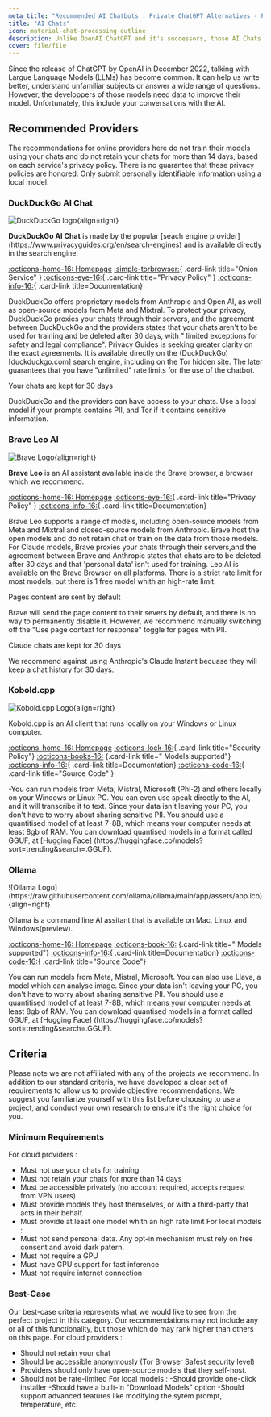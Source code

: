 ```yaml
---
meta_title: "Recommended AI Chatbots : Private ChatGPT Alternatives - Privacy Guides"
title: "AI Chats"
icon: material-chat-processing-outline
description: Unlike OpenAI ChatGPT and it's successors, those AI Chats do not train their models using your conversations.
cover: file/file
---
```

Since the release of ChatGPT by OpenAI in December 2022, talking with Largue Language Models (LLMs) has become common. It can help us write better, understand unfamiliar subjects or answer a wide range of questions. However, the developpers of those models need data to improve their model. Unfortunately, this include your conversations with the AI.

## Recommended Providers

The recommendations for online providers here do not train their models using your chats and do not retain your chats for more than 14 days, based on each service's privacy policy. There is no guarantee that these privacy policies are honored. Only submit personally identifiable information using a local model.

### DuckDuckGo AI Chat
<div class="admonition recommendation" markdown>

![DuckDuckGo logo](assets/img/search-engines/duckduckgo.svg){align=right}

**DuckDuckGo AI Chat** is made by the popular [seach engine provider] (https://www.privacyguides.org/en/search-engines) and is available directly in the search engine. 

[:octicons-home-16: Homepage](https://duckduckgo.com/aichat)
[:simple-torbrowser:](https://duckduckgogg42xjoc72x3sjasowoarfbgcmvfimaftt6twagswzczad.onion/aichat){ .card-link title="Onion Service" }
[:octicons-eye-16:](https://duckduckgo.com/aichat/privacy-terms){ .card-link title="Privacy Policy" }
[:octicons-info-16:](https://help.duckduckgo.com){ .card-link title=Documentation}

</div>

DuckDuckGo offers proprietary models from Anthropic and Open AI, as well as open-source models from Meta and Mixtral. To protect your privacy, DuckDuckGo proxies your chats through their servers, and the agreement between DuckDuckGo and the providers states that your chats aren't to be used for training and be deleted after 30 days, with " limited exceptions for safety and legal compliance". Privacy Guides is seeking greater clarity on the exact agreements. It is available directly on the (DuckDuckGo)[duckduckgo.com] search engine, including on the Tor hidden site. The later guarantees that you have "unlimited" rate limits for the use of the chatbot.

<div class="admonition danger" markdown>
<p class="admonition-title">Your chats are kept for 30 days</p>
DuckDuckGo and the providers can have access to your chats. Use a local model if your prompts contains PII, and Tor if it contains sensitive information.
</div>
  
### Brave Leo AI

<div class="admonition recommendation" markdown>

![Brave Logo](assets/img/browsers/brave.svg){align=right}

**Brave Leo** is an AI assistant available inside the Brave browser, a browser which we recommend.

[:octicons-home-16: Homepage](https://brave.com/leo)
[:octicons-eye-16:](https://brave.com/privacy/browser/#brave-leo){ .card-link title="Privacy Policy" }
[:octicons-info-16:](https://github.com/brave/brave-browser/wiki/Brave-Leo){ .card-link title=Documentation}

</div>
Brave Leo supports a range of models, including open-source models from Meta and Mixtral and closed-source models from Anthropic. Brave host the open models and do not retain chat or train on the data from those models. For Claude models, Brave proxies your chats through their servers,and the agreement between Brave and Anthropic states that chats are to be deleted after 30 days and that 'personal data' isn't used for training. Leo AI is available on the Brave Browser on all platforms. There is a strict rate limit for most models, but there is 1 free model whith an high-rate limit.



<div class="admonition danger" markdown>
<p class="admonition-title">Pages content are sent by default</p>
Brave will send the page content to their severs by default, and there is no way to permanently disable it. However, we recommend manually switching off the "Use page context for response" toggle for pages with PII. 
</div>
<div class="admonition danger" markdown>
<p class="admonition-title">Claude chats are kept for 30 days</p>
We recommend against using Anthropic's Claude Instant becuase they will keep a chat history for 30 days.
</div>

### Kobold.cpp
<div class="admonition recommendation" markdown>

![Kobold.cpp Logo](https://cdn.discordapp.com/icons/849937185893384223/0985bc338dd5c3ec0424db801de06231.webp?size=80){align=right}

Kobold.cpp is an AI client that runs locally on your Windows or Linux computer.

[:octicons-home-16: Homepage](https://github.com/LostRuins/koboldcpp)
[:octicons-lock-16:](https://github.com/LostRuins/koboldcpp/blob/2f3597c29abea8b6da28f21e714b6b24a5aca79b/SECURITY.md){ .card-link title="Security Policy"}
[:octicons-books-16:](https://github.com/LostRuins/koboldcpp?tab=readme-ov-file#notes) {.card-link title=" Models supported"}
[:octicons-info-16:](https://github.com/LostRuins/koboldcpp/wiki){ .card-link title=Documentation}
[:octicons-code-16:](https://github.com/LostRuins/koboldcpp){ .card-link title="Source Code" }

</div>
-You can run models from Meta, Mistral, Microsoft (Phi-2) and others locally on your Windows or Linux PC. You can even use speak directly to the AI, and it will transcribe it to text.
Since your data isn't leaving your PC, you don't have to worry about sharing sensitive PII. 
You should use a quantitised model of at least 7-8B, which means your computer needs at least 8gb of RAM. You can download quantised models in a format called GGUF, at [Hugging Face] (https://huggingface.co/models?sort=trending&search=.GGUF).

### Ollama 
<div class="admonition recommendation" markdown>
![Ollama Logo](https://raw.githubusercontent.com/ollama/ollama/main/app/assets/app.ico){align=right}

Ollama is a command line AI assitant that is available on Mac, Linux and Windows(preview).

[:octicons-home-16: Homepage](https://github.com/ollama/ollama)
[:octicons-book-16:](https://ollama.com/library) {.card-link title=" Models supported"}
[:octicons-info-16:](https://github.com/ollama/ollama){ .card-link title=Documentation}
[:octicons-code-16:](https://github.com/ollama/ollama){ .card-link title="Source Code"}

</div>
You can run models from Meta, Mistral, Microsoft. You can also use Llava, a model which can analyse image. Since your data isn't leaving your PC, you don't have to worry about sharing sensitive PII. 
You should use a quantitised model of at least 7-8B, which means your computer needs at least 8gb of RAM. You can download quantised models in a format called GGUF, at [Hugging Face] (https://huggingface.co/models?sort=trending&search=.GGUF).

## Criteria

Please note we are not affiliated with any of the projects we recommend. In addition to our standard criteria, we have developed a clear set of requirements to allow us to provide objective recommendations. We suggest you familiarize yourself with this list before choosing to use a project, and conduct your own research to ensure it's the right choice for you.

### Minimum Requirements
  For cloud providers :
  - Must not use your chats for training
  - Must not retain your chats for more than 14 days
  - Must be accessible privately (no account required, accepts request from VPN users)
  - Must provide models they host themselves, or with a third-party that acts in their behalf.
  - Must provide at least one model whith an high rate limit
  For local models :
  - Must not send personal data. Any opt-in mechanism must rely on free consent and avoid dark patern.
  - Must not require a GPU
  - Must have GPU support for fast inference
  - Must not require internet connection


### Best-Case

Our best-case criteria represents what we would like to see from the perfect project in this category. Our recommendations may not include any or all of this functionality, but those which do may rank higher than others on this page.
For cloud providers :
  - Should not retain your chat
  - Should be accessible anonymously (Tor Browser Safest security level)
  - Providers should only have open-source models that they self-host.
  - Should not be rate-limited
For local models :
   -Should provide one-click installer
   -Should have a built-in "Download Models" option
   -Should support advanced features like modifying the sytem prompt, temperature, etc.
